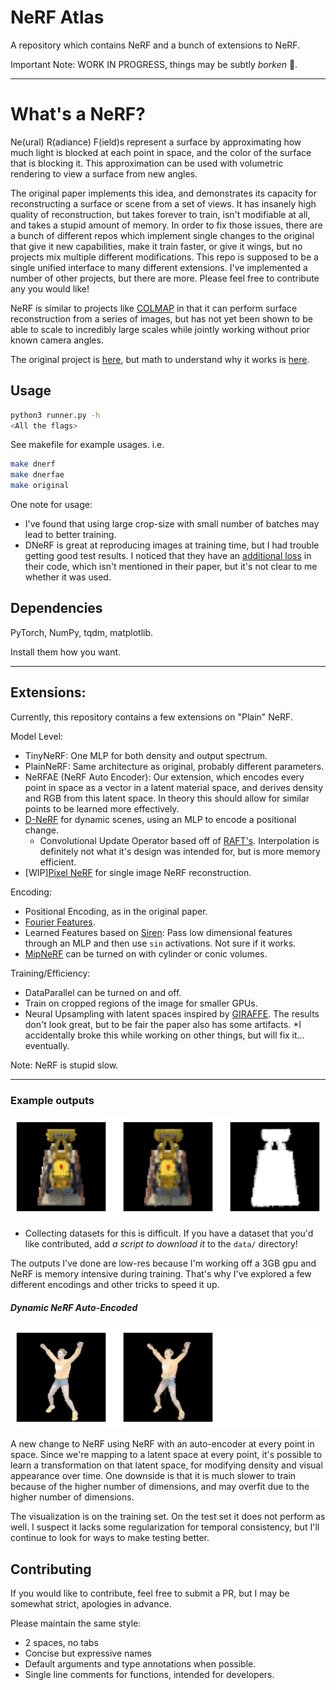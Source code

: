# NeRF Atlas

A repository which contains NeRF and a bunch of extensions to NeRF.


Important Note:
WORK IN PROGRESS, things may be subtly _borken_ 🦮.

---

# What's a NeRF?

Ne(ural) R(adiance) F(ield)s represent a surface by approximating how much light is blocked at
each point in space, and the color of the surface that is blocking it. This approximation can be
used with volumetric rendering to view a surface from new angles.

The original paper implements this idea, and demonstrates its capacity for reconstructing a
surface or scene from a set of views. It has insanely high quality of reconstruction, but takes
forever to train, isn't modifiable at all, and takes a stupid amount of memory. In order to
fix those issues, there are a bunch of different repos which implement single changes to the
original that give it new capabilities, make it train faster, or give it wings, but
no projects mix multiple different modifications. This repo is supposed to be a single
unified interface to many different extensions.  I've implemented a number of other projects,
but there are more. Please feel free to contribute any you would like!

NeRF is similar to projects like [COLMAP](https://demuc.de/colmap/) in that it can perform
surface reconstruction from a series of images, but has not yet been shown to be able to scale
to incredibly large scales while jointly working without prior known camera angles.

The original project is [here](https://www.matthewtancik.com/nerf),
but math to understand why it works is [here](https://pbr-book.org/3ed-2018/Volume_Scattering).

## Usage

```sh
python3 runner.py -h
<All the flags>
```

See makefile for example usages. i.e.
```sh
make dnerf
make dnerfae
make original
```

One note for usage:
- I've found that using large crop-size with small number of batches may lead to better
  training.
- DNeRF is great at reproducing images at training time, but I had trouble getting good test
  results. I noticed that they have an [additional loss](https://github.com/albertpumarola/D-NeRF/issues/1) in their code,
  which isn't mentioned in their paper, but it's not clear to me whether it was used.

## Dependencies

PyTorch, NumPy, tqdm, matplotlib.

Install them how you want.

---

## Extensions:

Currently, this repository contains a few extensions on "Plain" NeRF.

Model Level:

- TinyNeRF: One MLP for both density and output spectrum.
- PlainNeRF: Same architecture as original, probably different parameters.
- NeRFAE (NeRF Auto Encoder): Our extension, which encodes every point in space as a vector in a
  latent material space, and derives density and RGB from this latent space. In theory this
  should allow for similar points to be learned more effectively.
- [D-NeRF](https://arxiv.org/abs/2011.13961) for dynamic scenes, using an MLP to encode a
  positional change.
  - Convolutional Update Operator based off of [RAFT's](https://arxiv.org/pdf/2003.12039.pdf).
    Interpolation is definitely not what it's design was intended for, but is more memory
    efficient.
- \[WIP\][Pixel NeRF](https://arxiv.org/pdf/2012.02190.pdf) for single image NeRF
  reconstruction.

Encoding:

- Positional Encoding, as in the original paper.
- [Fourier Features](https://github.com/tancik/fourier-feature-networks).
- Learned Features based on [Siren](https://arxiv.org/abs/2006.09661): Pass low dimensional
  features through an MLP and then use `sin` activations. Not sure if it works.
- [MipNeRF](https://arxiv.org/abs/2103.13415) can be turned on with cylinder or conic volumes.

Training/Efficiency:

- DataParallel can be turned on and off.
- Train on cropped regions of the image for smaller GPUs.
- Neural Upsampling with latent spaces inspired by
  [GIRAFFE](https://arxiv.org/pdf/2011.12100.pdf). The results don't look great, but to be fair
  the paper also has some artifacts. \*I accidentally broke this while working on other things,
  but will fix it... eventually.

Note: NeRF is stupid slow.

---

### Example outputs

![Example Output Gif](examples/example.gif)

- Collecting datasets for this is difficult. If you have a dataset that you'd like contributed,
  add _a script to download it_ to the `data/` directory!

The outputs I've done are low-res because I'm working off a 3GB gpu and NeRF is memory intensive
during training. That's why I've explored a few different encodings and other tricks to speed it
up.

##### Dynamic NeRF Auto-Encoded

![dnerfae jumpingjacks](examples/dnerfae.gif)

A new change to NeRF using NeRF with an auto-encoder at every point in space. Since we're
mapping to a latent space at every point, it's possible to learn a transformation on that latent
space, for modifying density and visual appearance over time. One downside is that it is much
slower to train because of the higher number of dimensions, and may overfit due to the higher
number of dimensions.

The visualization is on the training set. On the test set it does not perform as well. I suspect
it lacks some regularization for temporal consistency, but I'll continue to look for ways to
make testing better.

## Contributing

If you would like to contribute, feel free to submit a PR, but I may be somewhat strict,
apologies in advance.

Please maintain the same style:
- 2 spaces, no tabs
- Concise but expressive names
- Default arguments and type annotations when possible.
- Single line comments for functions, intended for developers.

